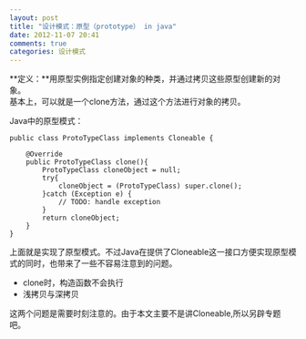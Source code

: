 ```yaml
---
layout: post
title: "设计模式：原型（prototype） in java"
date: 2012-11-07 20:41
comments: true
categories: 设计模式
---
```

**定义：**用原型实例指定创建对象的种类，并通过拷贝这些原型创建新的对象。  
基本上，可以就是一个clone方法，通过这个方法进行对象的拷贝。 

Java中的原型模式：

	public class ProtoTypeClass implements Cloneable {

		@Override
		public ProtoTypeClass clone(){
			ProtoTypeClass cloneObject = null;
			try{
				cloneObject = (ProtoTypeClass) super.clone();
			}catch (Exception e) {
				// TODO: handle exception
			}
			return cloneObject;
		}
	}
上面就是实现了原型模式。不过Java在提供了Cloneable这一接口方便实现原型模式的同时，也带来了一些不容易注意到的问题。

* clone时，构造函数不会执行
* 浅拷贝与深拷贝

这两个问题是需要时刻注意的。由于本文主要不是讲Cloneable,所以另辟专题吧。